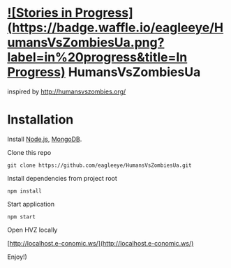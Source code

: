 [![Stories in Progress](https://badge.waffle.io/eagleeye/HumansVsZombiesUa.png?label=in%20progress&title=In Progress)](https://waffle.io/eagleeye/HumansVsZombiesUa)
HumansVsZombiesUa
=================

inspired by http://humansvszombies.org/

Installation
=================
Install [Node.js](http://nodejs.org/), [MongoDB](http://www.mongodb.com/).

Clone this repo

`git clone https://github.com/eagleeye/HumansVsZombiesUa.git`

Install dependencies from project root

`npm install`

Start application

`npm start`

Open HVZ locally

[http://localhost.e-conomic.ws/](http://localhost.e-conomic.ws/)

Enjoy!)
